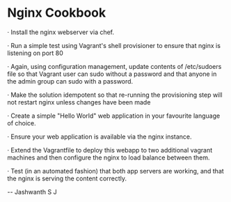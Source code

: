 Nginx Cookbook
==============

· Install the nginx webserver via chef.

· Run a simple test using Vagrant's shell provisioner to ensure that nginx is listening on port 80

· Again, using configuration management, update contents of /etc/sudoers file so that Vagrant user can sudo without a password and that anyone in the admin group can sudo with a password.

· Make the solution idempotent so that re-running the provisioning step will not restart nginx unless changes have been made

· Create a simple "Hello World" web application in your favourite language of choice.

· Ensure your web application is available via the nginx instance.

· Extend the Vagrantfile to deploy this webapp to two additional vagrant machines and then configure the nginx to load balance between them.

· Test (in an automated fashion) that both app servers are working, and that the nginx is serving the content correctly.


-- Jashwanth S J
